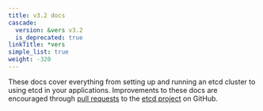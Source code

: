 ```yaml
---
title: v3.2 docs
cascade:
  version: &vers v3.2
  is_deprecated: true
linkTitle: *vers
simple_list: true
weight: -320
---
```


These docs cover everything from setting up and running an etcd cluster to using etcd in your applications. Improvements to these docs are encouraged through [pull requests](https://help.github.com/en/articles/about-pull-requests) to the [etcd project](https://github.com/etcd-io/etcd) on GitHub.
